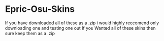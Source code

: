 # Epric-Osu-Skins
If you have downloaded all of these as a .zip i would highly reccomend only downloading one and testing one out
If you Wanted all of these skins then sure keep them as a .zip
